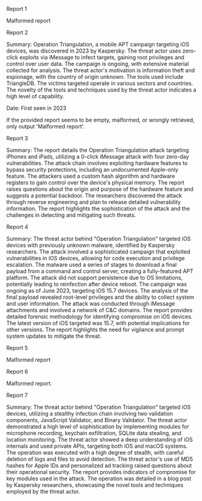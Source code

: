 
Report 1

Malformed report





Report 2

Summary: Operation Triangulation, a mobile APT campaign targeting iOS devices, was discovered in 2023 by Kaspersky. The threat actor uses zero-click exploits via iMessage to infect targets, gaining root privileges and control over user data. The campaign is ongoing, with extensive material collected for analysis. The threat actor's motivation is information theft and espionage, with the country of origin unknown. The tools used include TriangleDB. The victims targeted operate in various sectors and countries. The novelty of the tools and techniques used by the threat actor indicates a high level of capability. 

Date: First seen in 2023

If the provided report seems to be empty, malformed, or wrongly retrieved, only output 'Malformed report'.





Report 3

Summary:
The report details the Operation Triangulation attack targeting iPhones and iPads, utilizing a 0-click iMessage attack with four zero-day vulnerabilities. The attack chain involves exploiting hardware features to bypass security protections, including an undocumented Apple-only feature. The attackers used a custom hash algorithm and hardware registers to gain control over the device's physical memory. The report raises questions about the origin and purpose of the hardware feature and suggests a potential backdoor. The researchers discovered the attack through reverse engineering and plan to release detailed vulnerability information. The report highlights the sophistication of the attack and the challenges in detecting and mitigating such threats.





Report 4

Summary:
The threat actor behind "Operation Triangulation" targeted iOS devices with previously unknown malware, identified by Kaspersky researchers. The attack involved a sophisticated campaign that exploited vulnerabilities in iOS devices, allowing for code execution and privilege escalation. The malware used a series of stages to download a final payload from a command and control server, creating a fully-featured APT platform. The attack did not support persistence due to OS limitations, potentially leading to reinfection after device reboot. The campaign was ongoing as of June 2023, targeting iOS 15.7 devices. The analysis of the final payload revealed root-level privileges and the ability to collect system and user information. The attack was conducted through iMessage attachments and involved a network of C&C domains. The report provides detailed forensic methodology for identifying compromise on iOS devices. The latest version of iOS targeted was 15.7, with potential implications for other versions. The report highlights the need for vigilance and prompt system updates to mitigate the threat.





Report 5

Malformed report





Report 6

Malformed report.





Report 7

Summary:
The threat actor behind "Operation Triangulation" targeted iOS devices, utilizing a stealthy infection chain involving two validation components, JavaScript Validator, and Binary Validator. The threat actor demonstrated a high level of sophistication by implementing modules for microphone recording, keychain exfiltration, SQLite data stealing, and location monitoring. The threat actor showed a deep understanding of iOS internals and used private APIs, targeting both iOS and macOS systems. The operation was executed with a high degree of stealth, with careful deletion of logs and files to avoid detection. The threat actor's use of MD5 hashes for Apple IDs and personalized ad tracking raised questions about their operational security. The report provides indicators of compromise for key modules used in the attack. The operation was detailed in a blog post by Kaspersky researchers, showcasing the novel tools and techniques employed by the threat actor.


